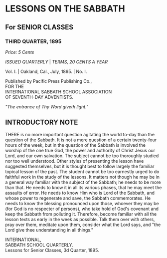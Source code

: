 # LESSONS ON THE SABBATH

## For SENIOR CLASSES

### THIRD QUARTER, 1895

*Price: 5 Cents*

*ISSUED QUARTERLY* | *TERMS, 20 CENTS A YEAR*

Vol. I. | Oakland, Cal., July, 1895. | No. I.

Published by Pacific Press Publishing Co.,  
FOR THE  
INTERNATIONAL SABBATH SCHOOL ASSOCIATION  
OF SEVENTH-DAY ADVENTISTS.

*"The entrance of Thy Word giveth light."*

## INTRODUCTORY NOTE

THERE is no more important question agitating the world to-day than the question of the Sabbath. It is not a mere question of a certain twenty-four hours of the week, but in the question of the Sabbath is involved the worship of the one true God, the power and authority of Christ Jesus our Lord, and our own salvation. The subject cannot be too thoroughly studied nor too well understood. Other styles of presenting the lesson have suggested themselves, but it is thought best to follow largely the familiar topical lesson of the past. The student cannot be too earnestly urged to do faithful work in the study of the lessons. It matters not though he may be in a general way familiar with the subject of the Sabbath; he needs to be more than that. He needs to know it in all its various phases, that he may meet the assaults of error. He needs to know Him who is Lord of the Sabbath, and whose power to regenerate and save, the Sabbath commemorates. He needs to know the blessing pronounced upon those, whoever they may be (for God is no respecter of persons), who take hold of God's covenant and keep the Sabbath from polluting it. Therefore, become familiar with all the lesson texts as early in the week as possible. Talk them over with others, pray over them, meditate upon them, consider what the Lord says, and "the Lord give thee understanding in all things."

INTERNATIONAL,  
SABBATH SCHOOL QUARTERLY.  
Lessons for Senior Classes, 3d Quarter, 1895.
